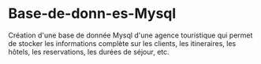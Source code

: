 # Base-de-donn-es-Mysql
Création d'une base de donnée Mysql d'une agence touristique qui permet de stocker les informations complète sur les clients, les itineraires, les hôtels, les reservations, les durées de séjour, etc.
